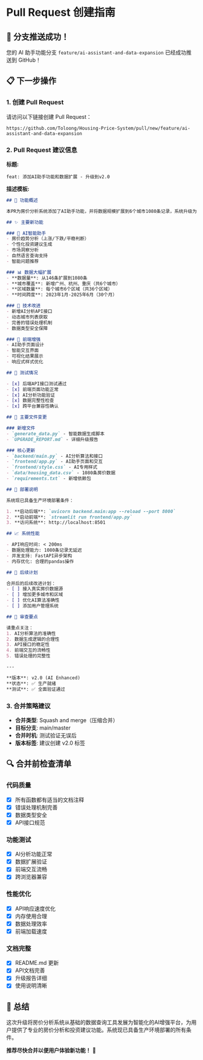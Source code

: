 # Pull Request 创建指南

## 🎉 分支推送成功！

您的 AI 助手功能分支 `feature/ai-assistant-and-data-expansion` 已经成功推送到 GitHub！

## 📋 下一步操作

### 1. 创建 Pull Request

请访问以下链接创建 Pull Request：
```
https://github.com/Toloong/Housing-Price-System/pull/new/feature/ai-assistant-and-data-expansion
```

### 2. Pull Request 建议信息

**标题:**
```
feat: 添加AI助手功能和数据扩展 - 升级到v2.0
```

**描述模板:**
```markdown
## 🚀 功能概述

本PR为房价分析系统添加了AI助手功能，并将数据规模扩展到6个城市1080条记录，系统升级为v2.0版本。

## ✨ 主要新功能

### 🤖 AI智能助手
- 房价趋势分析（上涨/下跌/平稳判断）
- 个性化投资建议生成
- 市场洞察分析
- 自然语言查询支持
- 智能问题推荐

### 📊 数据大幅扩展
- **数据量**: 从146条扩展到1080条
- **城市覆盖**: 新增广州、杭州、重庆（共6个城市）
- **区域数量**: 每个城市6个区域（共36个区域）
- **时间跨度**: 2023年1月-2025年6月（30个月）

### 🔧 技术改进
- 新增AI分析API接口
- 动态城市列表获取
- 完善的错误处理机制
- 数据类型安全保障

### 📱 前端增强
- AI助手页面设计
- 智能交互界面
- 可视化结果展示
- 响应式样式优化

## 🧪 测试情况

- [x] 后端API接口测试通过
- [x] 前端页面功能正常
- [x] AI分析功能验证
- [x] 数据完整性检查
- [x] 跨平台兼容性确认

## 📁 主要文件变更

### 新增文件
- `generate_data.py` - 智能数据生成脚本
- `UPGRADE_REPORT.md` - 详细升级报告

### 核心更新
- `backend/main.py` - AI分析算法和接口
- `frontend/app.py` - AI助手页面和交互
- `frontend/style.css` - AI专用样式
- `data/housing_data.csv` - 1080条房价数据
- `requirements.txt` - 新增依赖包

## 🚀 部署说明

系统现已具备生产环境部署条件：

1. **启动后端**: `uvicorn backend.main:app --reload --port 8000`
2. **启动前端**: `streamlit run frontend/app.py`
3. **访问系统**: http://localhost:8501

## 📈 系统性能

- API响应时间: < 200ms
- 数据处理能力: 1080条记录无延迟
- 并发支持: FastAPI异步架构
- 内存优化: 合理的pandas操作

## 🔮 后续计划

合并后的后续改进计划：
- [ ] 接入真实房价数据源
- [ ] 增加更多城市和区域
- [ ] 优化AI算法准确性
- [ ] 添加用户管理系统

## 🎯 审查要点

请重点关注：
1. AI分析算法的准确性
2. 数据生成逻辑的合理性
3. API接口的稳定性
4. 前端交互的流畅性
5. 错误处理的完整性

---

**版本**: v2.0 (AI Enhanced)
**状态**: ✅ 生产就绪
**测试**: ✅ 全面验证通过
```

### 3. 合并策略建议

- **合并类型**: Squash and merge（压缩合并）
- **目标分支**: main/master
- **合并时机**: 测试验证无误后
- **版本标签**: 建议创建 v2.0 标签

## 🔍 合并前检查清单

### 代码质量
- [x] 所有函数都有适当的文档注释
- [x] 错误处理机制完善
- [x] 数据类型安全
- [x] API接口规范

### 功能测试
- [x] AI分析功能正常
- [x] 数据扩展验证
- [x] 前端交互流畅
- [x] 跨浏览器兼容

### 性能优化
- [x] API响应速度优化
- [x] 内存使用合理
- [x] 数据处理效率
- [x] 前端加载速度

### 文档完整
- [x] README.md 更新
- [x] API文档完善
- [x] 升级报告详细
- [x] 使用说明清晰

## 🎊 总结

这次升级将房价分析系统从基础的数据查询工具发展为智能化的AI增强平台，为用户提供了专业的房价分析和投资建议功能。系统现已具备生产环境部署的所有条件。

**推荐尽快合并以便用户体验新功能！** 🚀
